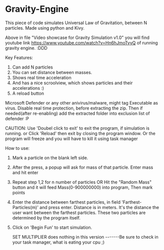 # Gravity-Engine

This piece of code simulates Universal Law of Gravitation, between N particles. 
Made using python and Kivy.

Above in file "Video showcase for Gravity Simulation v1.0" you will find youtube link <https://www.youtube.com/watch?v=Hn6hJmoTvyQ>
of running gravity engine. :DDD

Key Features:  
1. Can add N particles
2. You can set distance between masses.
3. Shows real time acceleration
4. And has a nice scroolview, which shows particles and their accelerations :)
5. A reload button


Microsoft Defender or any other anivirus/malware, might tag Executable as virus.
Disable real time protection, before extracting the zip. Then if needed(after re-enabling) add the 
extracted folder into exclusion list of defender  :P


CAUTION: Use 'Doubel click to exit' to exit the program, if simulation is running.
	 	 or Click 'Reload' then exit by closing the program window.
	 	 Or the program will freeze and you will have to kill it using task manager


How to use:

1. Mark a particle on the blank left side.
2. After the press, a popup will ask for mass of that particle. Enter mass and hit enter
3. Repeat step 1,2 for n number of particles
   OR Hit the "Random Mass" button and it will feed Mass(0-900000000) into program,
   Then mark points
4. Enter the distance between farthest particles, in field 'Farthest-Particles(m)' and press enter.
   Distance is in meters. It's the distance the user want between the farthest particles. 
   These two particles are determined by the program itself. 
5. Click on 'Begin Fun' to start simulation.

	SET MULTIPLIER  does nothing in this version
-------Be sure to check in your task manager, what is eating your cpu ;)
 


